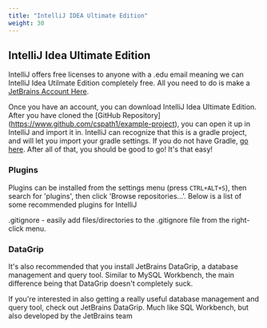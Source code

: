 ```yaml
---
title: "IntelliJ IDEA Ultimate Edition"
weight: 30
---
```


## IntelliJ Idea Ultimate Edition
IntelliJ offers free licenses to anyone with a .edu email meaning we can IntelliJ Idea Utilmate Edition completely free. 
All you need to do is make a [JetBrains Account Here](https://account.jetbrains.com/login).

Once you have an account, you can download IntelliJ Idea Ultimate Edition. After you have cloned the [GitHub Repository]
(https://www.github.com/cspath1/example-project), you can open it up in IntelliJ and import it in. 
IntelliJ can recognize that this is a gradle project, and will let you import your gradle settings.
If you do not have Gradle, [go here](https://gradle.org/install/). After all of that, you should be good to go! It's that easy!

### Plugins 
Plugins can be installed from the settings menu (press `CTRL+ALT+S`), then search for 'plugins', then click 
'Browse repositories...'. Below is a list of some recommended plugins for IntelliJ

.gitignore - easily add files/directories to the .gitignore file from the right-click menu.

### DataGrip
It's also recommended that you install JetBrains DataGrip, a database management and query tool. Similar 
to MySQL Workbench, the main difference being that DataGrip doesn't completely suck. 

If you're interested in also getting a really useful database management and query tool, check out JetBrains DataGrip. Much like SQL Workbench, but also developed by the JetBrains team